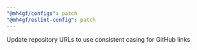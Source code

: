 ```yaml
---
"@mh4gf/configs": patch
"@mh4gf/eslint-config": patch
---
```


Update repository URLs to use consistent casing for GitHub links

